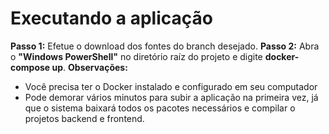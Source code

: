 # Executando a aplicação

**Passo 1:** Efetue o download dos fontes do branch desejado.
**Passo 2:** Abra o **"Windows PowerShell"** no diretório raíz do projeto e digite **docker-compose up**.
**Observações:**
* Você precisa ter o Docker instalado e configurado em seu computador
* Pode demorar vários minutos para subir a aplicação na primeira vez, já que o sistema baixará todos os pacotes necessários e compilar o projetos backend e frontend.
